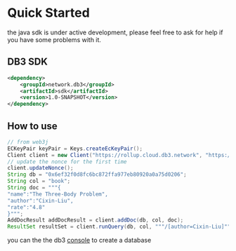 # Quick Started

the java sdk is under active development, please feel free to ask for help if you have some problems with it.

## DB3 SDK

```xml
<dependency>
    <groupId>network.db3</groupId>
    <artifactId>sdk</artifactId>
    <version>1.0-SNAPSHOT</version>
</dependency>
```

## How to use

```java
// from web3j
ECKeyPair keyPair = Keys.createEcKeyPair();
Client client = new Client("https://rollup.cloud.db3.network", "https://index.cloud.db3.network", keyPair);
// update the nonce for the first time
client.updateNonce();
String db = "0x6ef32f0d8fc6bc872ffa977eb80920a0a75d0206";
String col = "book";
String doc = """{
"name":"The Three-Body Problem",
"author":"Cixin-Liu",
"rate":"4.8"
}""";
AddDocResult addDocResult = client.addDoc(db, col, doc);
ResultSet resultSet = client.runQuery(db, col, """/[author=Cixin-Liu]""");
```
you can the the db3 [console](https://console.cloud.db3.network/console/database/) to create a database




